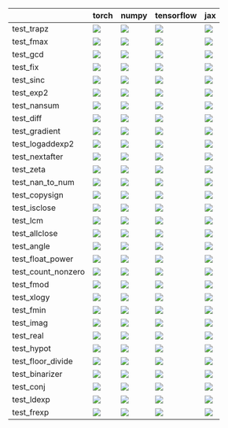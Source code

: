 |                    | torch                                                                                                                                                                              | numpy                                                                                                                                                                                  | tensorflow                                                                                                                                                                             | jax                                                                                                                                                                                |
|:-------------------|:-----------------------------------------------------------------------------------------------------------------------------------------------------------------------------------|:---------------------------------------------------------------------------------------------------------------------------------------------------------------------------------------|:---------------------------------------------------------------------------------------------------------------------------------------------------------------------------------------|:-----------------------------------------------------------------------------------------------------------------------------------------------------------------------------------|
| test_trapz         | <a href="https://github.com/unifyai/ivy/actions/runs/4489187289/jobs/7894713384" rel="noopener noreferrer" target="_blank"><img src=https://img.shields.io/badge/-failure-red></a> | <a href="https://github.com/unifyai/ivy/actions/runs/4464432725/jobs/7840571165" rel="noopener noreferrer" target="_blank"><img src=https://img.shields.io/badge/-failure-red></a>     | <a href="https://github.com/unifyai/ivy/actions/runs/4489187289/jobs/7894713824" rel="noopener noreferrer" target="_blank"><img src=https://img.shields.io/badge/-failure-red></a>     | <a href="null" rel="noopener noreferrer" target="_blank"><img src=https://img.shields.io/badge/-failure-red></a>                                                                   |
| test_fmax          | <a href="https://github.com/unifyai/ivy/actions/runs/4464174575/jobs/7840084932" rel="noopener noreferrer" target="_blank"><img src=https://img.shields.io/badge/-failure-red></a> | <a href="https://github.com/unifyai/ivy/actions/runs/4464174575/jobs/7840084932" rel="noopener noreferrer" target="_blank"><img src=https://img.shields.io/badge/-failure-red></a>     | <a href="https://github.com/unifyai/ivy/actions/runs/4464174575/jobs/7840084932" rel="noopener noreferrer" target="_blank"><img src=https://img.shields.io/badge/-failure-red></a>     | <a href="https://github.com/unifyai/ivy/actions/runs/4489187289/jobs/7894713824" rel="noopener noreferrer" target="_blank"><img src=https://img.shields.io/badge/-failure-red></a> |
| test_gcd           | <a href="https://github.com/unifyai/ivy/actions/runs/4489187289/jobs/7894715058" rel="noopener noreferrer" target="_blank"><img src=https://img.shields.io/badge/-failure-red></a> | <a href="https://github.com/unifyai/ivy/actions/runs/4464174575/jobs/7840084932" rel="noopener noreferrer" target="_blank"><img src=https://img.shields.io/badge/-failure-red></a>     | <a href="https://github.com/unifyai/ivy/actions/runs/4489187289/jobs/7894703853" rel="noopener noreferrer" target="_blank"><img src=https://img.shields.io/badge/-failure-red></a>     | <a href="https://github.com/unifyai/ivy/actions/runs/4489187289/jobs/7894714397" rel="noopener noreferrer" target="_blank"><img src=https://img.shields.io/badge/-failure-red></a> |
| test_fix           | <a href="https://github.com/unifyai/ivy/actions/runs/4464174575/jobs/7840084932" rel="noopener noreferrer" target="_blank"><img src=https://img.shields.io/badge/-failure-red></a> | <a href="https://github.com/unifyai/ivy/actions/runs/4464174575/jobs/7840084932" rel="noopener noreferrer" target="_blank"><img src=https://img.shields.io/badge/-failure-red></a>     | <a href="https://github.com/unifyai/ivy/actions/runs/4489187289/jobs/7894712172" rel="noopener noreferrer" target="_blank"><img src=https://img.shields.io/badge/-failure-red></a>     | <a href="https://github.com/unifyai/ivy/actions/runs/4489187289/jobs/7894712059" rel="noopener noreferrer" target="_blank"><img src=https://img.shields.io/badge/-failure-red></a> |
| test_sinc          | <a href="https://github.com/unifyai/ivy/actions/runs/4489187289/jobs/7894714568" rel="noopener noreferrer" target="_blank"><img src=https://img.shields.io/badge/-failure-red></a> | <a href="https://github.com/unifyai/ivy/actions/runs/4464432725/jobs/7840571165" rel="noopener noreferrer" target="_blank"><img src=https://img.shields.io/badge/-failure-red></a>     | <a href="https://github.com/unifyai/ivy/actions/runs/4489187289/jobs/7894713013" rel="noopener noreferrer" target="_blank"><img src=https://img.shields.io/badge/-failure-red></a>     | <a href="https://github.com/unifyai/ivy/actions/runs/4489187289/jobs/7894714568" rel="noopener noreferrer" target="_blank"><img src=https://img.shields.io/badge/-failure-red></a> |
| test_exp2          | <a href="https://github.com/unifyai/ivy/actions/runs/4489187289/jobs/7894714568" rel="noopener noreferrer" target="_blank"><img src=https://img.shields.io/badge/-failure-red></a> | <a href="https://github.com/unifyai/ivy/actions/runs/4464174575/jobs/7840084932" rel="noopener noreferrer" target="_blank"><img src=https://img.shields.io/badge/-success-success></a> | <a href="https://github.com/unifyai/ivy/actions/runs/4489187289/jobs/7894712828" rel="noopener noreferrer" target="_blank"><img src=https://img.shields.io/badge/-failure-red></a>     | <a href="null" rel="noopener noreferrer" target="_blank"><img src=https://img.shields.io/badge/-failure-red></a>                                                                   |
| test_nansum        | <a href="https://github.com/unifyai/ivy/actions/runs/4489187289/jobs/7894711898" rel="noopener noreferrer" target="_blank"><img src=https://img.shields.io/badge/-failure-red></a> | <a href="null" rel="noopener noreferrer" target="_blank"><img src=https://img.shields.io/badge/-failure-red></a>                                                                       | <a href="https://github.com/unifyai/ivy/actions/runs/4489187289/jobs/7894703200" rel="noopener noreferrer" target="_blank"><img src=https://img.shields.io/badge/-failure-red></a>     | <a href="https://github.com/unifyai/ivy/actions/runs/4489187289/jobs/7894712828" rel="noopener noreferrer" target="_blank"><img src=https://img.shields.io/badge/-failure-red></a> |
| test_diff          | <a href="https://github.com/unifyai/ivy/actions/runs/4489187289/jobs/7894712452" rel="noopener noreferrer" target="_blank"><img src=https://img.shields.io/badge/-failure-red></a> | <a href="https://github.com/unifyai/ivy/actions/runs/4489187289/jobs/7894714717" rel="noopener noreferrer" target="_blank"><img src=https://img.shields.io/badge/-failure-red></a>     | <a href="null" rel="noopener noreferrer" target="_blank"><img src=https://img.shields.io/badge/-failure-red></a>                                                                       | <a href="null" rel="noopener noreferrer" target="_blank"><img src=https://img.shields.io/badge/-success-success></a>                                                               |
| test_gradient      | <a href="https://github.com/unifyai/ivy/actions/runs/4489187289/jobs/7894714027" rel="noopener noreferrer" target="_blank"><img src=https://img.shields.io/badge/-failure-red></a> | <a href="https://github.com/unifyai/ivy/actions/runs/4464174575/jobs/7840084932" rel="noopener noreferrer" target="_blank"><img src=https://img.shields.io/badge/-failure-red></a>     | <a href="https://github.com/unifyai/ivy/actions/runs/4489187289/jobs/7894711733" rel="noopener noreferrer" target="_blank"><img src=https://img.shields.io/badge/-failure-red></a>     | <a href="https://github.com/unifyai/ivy/actions/runs/4464174575/jobs/7840084932" rel="noopener noreferrer" target="_blank"><img src=https://img.shields.io/badge/-failure-red></a> |
| test_logaddexp2    | <a href="null" rel="noopener noreferrer" target="_blank"><img src=https://img.shields.io/badge/-failure-red></a>                                                                   | <a href="https://github.com/unifyai/ivy/actions/runs/4464432725/jobs/7840571165" rel="noopener noreferrer" target="_blank"><img src=https://img.shields.io/badge/-failure-red></a>     | <a href="https://github.com/unifyai/ivy/actions/runs/4464432725/jobs/7840571165" rel="noopener noreferrer" target="_blank"><img src=https://img.shields.io/badge/-success-success></a> | <a href="https://github.com/unifyai/ivy/actions/runs/4489187289/jobs/7894715058" rel="noopener noreferrer" target="_blank"><img src=https://img.shields.io/badge/-failure-red></a> |
| test_nextafter     | <a href="https://github.com/unifyai/ivy/actions/runs/4474192330/jobs/7862393510" rel="noopener noreferrer" target="_blank"><img src=https://img.shields.io/badge/-failure-red></a> | <a href="https://github.com/unifyai/ivy/actions/runs/4464432725/jobs/7840571165" rel="noopener noreferrer" target="_blank"><img src=https://img.shields.io/badge/-failure-red></a>     | <a href="https://github.com/unifyai/ivy/actions/runs/4489187289/jobs/7894709416" rel="noopener noreferrer" target="_blank"><img src=https://img.shields.io/badge/-failure-red></a>     | <a href="https://github.com/unifyai/ivy/actions/runs/4489187289/jobs/7894715058" rel="noopener noreferrer" target="_blank"><img src=https://img.shields.io/badge/-failure-red></a> |
| test_zeta          | <a href="https://github.com/unifyai/ivy/actions/runs/4489187289/jobs/7894712617" rel="noopener noreferrer" target="_blank"><img src=https://img.shields.io/badge/-failure-red></a> | <a href="https://github.com/unifyai/ivy/actions/runs/4464432725/jobs/7840571165" rel="noopener noreferrer" target="_blank"><img src=https://img.shields.io/badge/-failure-red></a>     | <a href="https://github.com/unifyai/ivy/actions/runs/4489187289/jobs/7894712059" rel="noopener noreferrer" target="_blank"><img src=https://img.shields.io/badge/-failure-red></a>     | <a href="https://github.com/unifyai/ivy/actions/runs/4489187289/jobs/7894714228" rel="noopener noreferrer" target="_blank"><img src=https://img.shields.io/badge/-failure-red></a> |
| test_nan_to_num    | <a href="https://github.com/unifyai/ivy/actions/runs/4489187289/jobs/7894714397" rel="noopener noreferrer" target="_blank"><img src=https://img.shields.io/badge/-failure-red></a> | <a href="https://github.com/unifyai/ivy/actions/runs/4464432725/jobs/7840571165" rel="noopener noreferrer" target="_blank"><img src=https://img.shields.io/badge/-failure-red></a>     | <a href="https://github.com/unifyai/ivy/actions/runs/4489187289/jobs/7894714027" rel="noopener noreferrer" target="_blank"><img src=https://img.shields.io/badge/-failure-red></a>     | <a href="https://github.com/unifyai/ivy/actions/runs/4489187289/jobs/7894712172" rel="noopener noreferrer" target="_blank"><img src=https://img.shields.io/badge/-failure-red></a> |
| test_copysign      | <a href="https://github.com/unifyai/ivy/actions/runs/4489187289/jobs/7894712617" rel="noopener noreferrer" target="_blank"><img src=https://img.shields.io/badge/-failure-red></a> | <a href="https://github.com/unifyai/ivy/actions/runs/4464174575/jobs/7840084932" rel="noopener noreferrer" target="_blank"><img src=https://img.shields.io/badge/-failure-red></a>     | <a href="https://github.com/unifyai/ivy/actions/runs/4464174575/jobs/7840084932" rel="noopener noreferrer" target="_blank"><img src=https://img.shields.io/badge/-failure-red></a>     | <a href="https://github.com/unifyai/ivy/actions/runs/4489187289/jobs/7894714397" rel="noopener noreferrer" target="_blank"><img src=https://img.shields.io/badge/-failure-red></a> |
| test_isclose       | <a href="https://github.com/unifyai/ivy/actions/runs/4489187289/jobs/7894713013" rel="noopener noreferrer" target="_blank"><img src=https://img.shields.io/badge/-failure-red></a> | <a href="https://github.com/unifyai/ivy/actions/runs/4489187289/jobs/7894713384" rel="noopener noreferrer" target="_blank"><img src=https://img.shields.io/badge/-success-success></a> | <a href="https://github.com/unifyai/ivy/actions/runs/4464174575/jobs/7840084932" rel="noopener noreferrer" target="_blank"><img src=https://img.shields.io/badge/-failure-red></a>     | <a href="https://github.com/unifyai/ivy/actions/runs/4489187289/jobs/7894709416" rel="noopener noreferrer" target="_blank"><img src=https://img.shields.io/badge/-failure-red></a> |
| test_lcm           | <a href="https://github.com/unifyai/ivy/actions/runs/4464432725/jobs/7840571165" rel="noopener noreferrer" target="_blank"><img src=https://img.shields.io/badge/-failure-red></a> | <a href="https://github.com/unifyai/ivy/actions/runs/4489187289/jobs/7894711898" rel="noopener noreferrer" target="_blank"><img src=https://img.shields.io/badge/-failure-red></a>     | <a href="https://github.com/unifyai/ivy/actions/runs/4464432725/jobs/7840571165" rel="noopener noreferrer" target="_blank"><img src=https://img.shields.io/badge/-failure-red></a>     | <a href="https://github.com/unifyai/ivy/actions/runs/4489187289/jobs/7894714568" rel="noopener noreferrer" target="_blank"><img src=https://img.shields.io/badge/-failure-red></a> |
| test_allclose      | <a href="https://github.com/unifyai/ivy/actions/runs/4489187289/jobs/7894712452" rel="noopener noreferrer" target="_blank"><img src=https://img.shields.io/badge/-failure-red></a> | <a href="https://github.com/unifyai/ivy/actions/runs/4489187289/jobs/7894703200" rel="noopener noreferrer" target="_blank"><img src=https://img.shields.io/badge/-failure-red></a>     | <a href="https://github.com/unifyai/ivy/actions/runs/4489187289/jobs/7894712172" rel="noopener noreferrer" target="_blank"><img src=https://img.shields.io/badge/-failure-red></a>     | <a href="https://github.com/unifyai/ivy/actions/runs/4464174575/jobs/7840084932" rel="noopener noreferrer" target="_blank"><img src=https://img.shields.io/badge/-failure-red></a> |
| test_angle         | <a href="https://github.com/unifyai/ivy/actions/runs/4489187289/jobs/7894712617" rel="noopener noreferrer" target="_blank"><img src=https://img.shields.io/badge/-failure-red></a> | <a href="https://github.com/unifyai/ivy/actions/runs/4489187289/jobs/7894713623" rel="noopener noreferrer" target="_blank"><img src=https://img.shields.io/badge/-failure-red></a>     | <a href="https://github.com/unifyai/ivy/actions/runs/4489187289/jobs/7894713013" rel="noopener noreferrer" target="_blank"><img src=https://img.shields.io/badge/-failure-red></a>     | <a href="https://github.com/unifyai/ivy/actions/runs/4464174575/jobs/7840084932" rel="noopener noreferrer" target="_blank"><img src=https://img.shields.io/badge/-failure-red></a> |
| test_float_power   | <a href="null" rel="noopener noreferrer" target="_blank"><img src=https://img.shields.io/badge/-success-success></a>                                                               | <a href="https://github.com/unifyai/ivy/actions/runs/4489187289/jobs/7894714397" rel="noopener noreferrer" target="_blank"><img src=https://img.shields.io/badge/-failure-red></a>     | <a href="https://github.com/unifyai/ivy/actions/runs/4489187289/jobs/7894711898" rel="noopener noreferrer" target="_blank"><img src=https://img.shields.io/badge/-failure-red></a>     | <a href="https://github.com/unifyai/ivy/actions/runs/4464174575/jobs/7840084932" rel="noopener noreferrer" target="_blank"><img src=https://img.shields.io/badge/-failure-red></a> |
| test_count_nonzero | <a href="https://github.com/unifyai/ivy/actions/runs/4478730089/jobs/7871864581" rel="noopener noreferrer" target="_blank"><img src=https://img.shields.io/badge/-failure-red></a> | <a href="https://github.com/unifyai/ivy/actions/runs/4464174575/jobs/7840084932" rel="noopener noreferrer" target="_blank"><img src=https://img.shields.io/badge/-failure-red></a>     | <a href="null" rel="noopener noreferrer" target="_blank"><img src=https://img.shields.io/badge/-failure-red></a>                                                                       | <a href="https://github.com/unifyai/ivy/actions/runs/4489187289/jobs/7894712172" rel="noopener noreferrer" target="_blank"><img src=https://img.shields.io/badge/-failure-red></a> |
| test_fmod          | <a href="null" rel="noopener noreferrer" target="_blank"><img src=https://img.shields.io/badge/-failure-red></a>                                                                   | <a href="https://github.com/unifyai/ivy/actions/runs/4489187289/jobs/7894712828" rel="noopener noreferrer" target="_blank"><img src=https://img.shields.io/badge/-failure-red></a>     | <a href="https://github.com/unifyai/ivy/actions/runs/4489187289/jobs/7894704722" rel="noopener noreferrer" target="_blank"><img src=https://img.shields.io/badge/-failure-red></a>     | <a href="https://github.com/unifyai/ivy/actions/runs/4489187289/jobs/7894715445" rel="noopener noreferrer" target="_blank"><img src=https://img.shields.io/badge/-failure-red></a> |
| test_xlogy         | <a href="https://github.com/unifyai/ivy/actions/runs/4489187289/jobs/7894715058" rel="noopener noreferrer" target="_blank"><img src=https://img.shields.io/badge/-failure-red></a> | <a href="https://github.com/unifyai/ivy/actions/runs/4464432725/jobs/7840571165" rel="noopener noreferrer" target="_blank"><img src=https://img.shields.io/badge/-failure-red></a>     | <a href="https://github.com/unifyai/ivy/actions/runs/4489187289/jobs/7894713623" rel="noopener noreferrer" target="_blank"><img src=https://img.shields.io/badge/-failure-red></a>     | <a href="https://github.com/unifyai/ivy/actions/runs/4474192330/jobs/7862393510" rel="noopener noreferrer" target="_blank"><img src=https://img.shields.io/badge/-failure-red></a> |
| test_fmin          | <a href="https://github.com/unifyai/ivy/actions/runs/4464174575/jobs/7840084932" rel="noopener noreferrer" target="_blank"><img src=https://img.shields.io/badge/-failure-red></a> | <a href="https://github.com/unifyai/ivy/actions/runs/4464174575/jobs/7840084932" rel="noopener noreferrer" target="_blank"><img src=https://img.shields.io/badge/-failure-red></a>     | <a href="https://github.com/unifyai/ivy/actions/runs/4464174575/jobs/7840084932" rel="noopener noreferrer" target="_blank"><img src=https://img.shields.io/badge/-failure-red></a>     | <a href="https://github.com/unifyai/ivy/actions/runs/4489187289/jobs/7894713623" rel="noopener noreferrer" target="_blank"><img src=https://img.shields.io/badge/-failure-red></a> |
| test_imag          | <a href="https://github.com/unifyai/ivy/actions/runs/4464174575/jobs/7840084932" rel="noopener noreferrer" target="_blank"><img src=https://img.shields.io/badge/-failure-red></a> | <a href="https://github.com/unifyai/ivy/actions/runs/4464174575/jobs/7840084932" rel="noopener noreferrer" target="_blank"><img src=https://img.shields.io/badge/-failure-red></a>     | <a href="https://github.com/unifyai/ivy/actions/runs/4464174575/jobs/7840084932" rel="noopener noreferrer" target="_blank"><img src=https://img.shields.io/badge/-failure-red></a>     | <a href="https://github.com/unifyai/ivy/actions/runs/4464174575/jobs/7840084932" rel="noopener noreferrer" target="_blank"><img src=https://img.shields.io/badge/-failure-red></a> |
| test_real          | <a href="https://github.com/unifyai/ivy/actions/runs/4489187289/jobs/7894713824" rel="noopener noreferrer" target="_blank"><img src=https://img.shields.io/badge/-failure-red></a> | <a href="https://github.com/unifyai/ivy/actions/runs/4464432725/jobs/7840571165" rel="noopener noreferrer" target="_blank"><img src=https://img.shields.io/badge/-failure-red></a>     | <a href="https://github.com/unifyai/ivy/actions/runs/4474192330/jobs/7862393510" rel="noopener noreferrer" target="_blank"><img src=https://img.shields.io/badge/-failure-red></a>     | <a href="https://github.com/unifyai/ivy/actions/runs/4464432725/jobs/7840571165" rel="noopener noreferrer" target="_blank"><img src=https://img.shields.io/badge/-failure-red></a> |
| test_hypot         | <a href="https://github.com/unifyai/ivy/actions/runs/4464174575/jobs/7840084932" rel="noopener noreferrer" target="_blank"><img src=https://img.shields.io/badge/-failure-red></a> | <a href="https://github.com/unifyai/ivy/actions/runs/4489187289/jobs/7894712617" rel="noopener noreferrer" target="_blank"><img src=https://img.shields.io/badge/-failure-red></a>     | <a href="https://github.com/unifyai/ivy/actions/runs/4489187289/jobs/7894711898" rel="noopener noreferrer" target="_blank"><img src=https://img.shields.io/badge/-failure-red></a>     | <a href="https://github.com/unifyai/ivy/actions/runs/4464174575/jobs/7840084932" rel="noopener noreferrer" target="_blank"><img src=https://img.shields.io/badge/-failure-red></a> |
| test_floor_divide  | <a href="https://github.com/unifyai/ivy/actions/runs/4112931874/jobs/7098450482" rel="noopener noreferrer" target="_blank"><img src=https://img.shields.io/badge/-failure-red></a> | <a href="https://github.com/unifyai/ivy/actions/runs/4112931874/jobs/7098450482" rel="noopener noreferrer" target="_blank"><img src=https://img.shields.io/badge/-failure-red></a>     | <a href="https://github.com/unifyai/ivy/actions/runs/4112931874/jobs/7098450482" rel="noopener noreferrer" target="_blank"><img src=https://img.shields.io/badge/-failure-red></a>     | <a href="https://github.com/unifyai/ivy/actions/runs/4112931874/jobs/7098450482" rel="noopener noreferrer" target="_blank"><img src=https://img.shields.io/badge/-failure-red></a> |
| test_binarizer     | <a href="https://github.com/unifyai/ivy/actions/runs/4489187289/jobs/7894711898" rel="noopener noreferrer" target="_blank"><img src=https://img.shields.io/badge/-failure-red></a> | <a href="https://github.com/unifyai/ivy/actions/runs/4464174575/jobs/7840084932" rel="noopener noreferrer" target="_blank"><img src=https://img.shields.io/badge/-success-success></a> | <a href="https://github.com/unifyai/ivy/actions/runs/4489187289/jobs/7894711733" rel="noopener noreferrer" target="_blank"><img src=https://img.shields.io/badge/-failure-red></a>     | <a href="null" rel="noopener noreferrer" target="_blank"><img src=https://img.shields.io/badge/-failure-red></a>                                                                   |
| test_conj          | <a href="https://github.com/unifyai/ivy/actions/runs/4464174575/jobs/7840084932" rel="noopener noreferrer" target="_blank"><img src=https://img.shields.io/badge/-failure-red></a> | <a href="https://github.com/unifyai/ivy/actions/runs/4489187289/jobs/7894715058" rel="noopener noreferrer" target="_blank"><img src=https://img.shields.io/badge/-failure-red></a>     | <a href="https://github.com/unifyai/ivy/actions/runs/4489187289/jobs/7894715239" rel="noopener noreferrer" target="_blank"><img src=https://img.shields.io/badge/-failure-red></a>     | <a href="https://github.com/unifyai/ivy/actions/runs/4489187289/jobs/7894711898" rel="noopener noreferrer" target="_blank"><img src=https://img.shields.io/badge/-failure-red></a> |
| test_ldexp         | <a href="https://github.com/unifyai/ivy/actions/runs/4489187289/jobs/7894714228" rel="noopener noreferrer" target="_blank"><img src=https://img.shields.io/badge/-failure-red></a> | <a href="https://github.com/unifyai/ivy/actions/runs/4464432725/jobs/7840571165" rel="noopener noreferrer" target="_blank"><img src=https://img.shields.io/badge/-failure-red></a>     | <a href="https://github.com/unifyai/ivy/actions/runs/4489187289/jobs/7894711733" rel="noopener noreferrer" target="_blank"><img src=https://img.shields.io/badge/-failure-red></a>     | <a href="https://github.com/unifyai/ivy/actions/runs/4489187289/jobs/7894714717" rel="noopener noreferrer" target="_blank"><img src=https://img.shields.io/badge/-failure-red></a> |
| test_frexp         | <a href="https://github.com/unifyai/ivy/actions/runs/4489187289/jobs/7894714717" rel="noopener noreferrer" target="_blank"><img src=https://img.shields.io/badge/-failure-red></a> | <a href="https://github.com/unifyai/ivy/actions/runs/4464174575/jobs/7840084932" rel="noopener noreferrer" target="_blank"><img src=https://img.shields.io/badge/-failure-red></a>     | <a href="null" rel="noopener noreferrer" target="_blank"><img src=https://img.shields.io/badge/-failure-red></a>                                                                       | <a href="https://github.com/unifyai/ivy/actions/runs/4489187289/jobs/7894703200" rel="noopener noreferrer" target="_blank"><img src=https://img.shields.io/badge/-failure-red></a> |